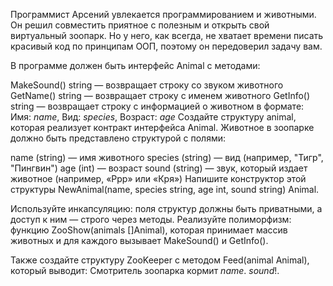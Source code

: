 Программист Арсений увлекается программированием и животными. Он решил совместить приятное с полезным и открыть свой виртуальный зоопарк. Но у него, как всегда, не хватает времени писать красивый код по принципам ООП, поэтому он передоверил задачу вам.

В программе должен быть интерфейс Animal с методами:

MakeSound() string — возвращает строку со звуком животного
GetName() string — возвращает строку с именем животного
GetInfo() string — возвращает строку с информацией о животном в формате: Имя: _name_, Вид: _species_, Возраст: _age_
Создайте структуру animal, которая реализует контракт интерфейса Animal. Животное в зоопарке должно быть представлено структурой с полями:

name (string) — имя животного
species (string) — вид (например, "Тигр", "Пингвин")
age (int) — возраст
sound (string) — звук, который издает животное (например, «Ррр» или «Кря»)
Напишите конструктор этой структуры NewAnimal(name, species string, age int, sound string) Animal.

Используйте инкапсуляцию: поля структур должны быть приватными, а доступ к ним — строго через методы. Реализуйте полиморфизм: функцию ZooShow(animals []Animal), которая принимает массив животных и для каждого вызывает MakeSound() и GetInfo().

Также создайте структуру ZooKeeper с методом Feed(animal Animal), который выводит: Смотритель зоопарка кормит _name_. _sound_!.
